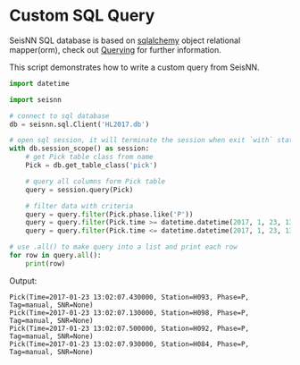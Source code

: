# Custom SQL Query

SeisNN SQL database is based on [sqlalchemy](https://www.sqlalchemy.org/) object relational mapper(orm),
check out [Querying](https://docs.sqlalchemy.org/en/13/orm/tutorial.html#querying) for further information. 

This script demonstrates how to write a custom query from SeisNN.

```python
import datetime

import seisnn

# connect to sql database
db = seisnn.sql.Client('HL2017.db')

# open sql session, it will terminate the session when exit `with` statement
with db.session_scope() as session:
    # get Pick table class from name
    Pick = db.get_table_class('pick')

    # query all columns form Pick table
    query = session.query(Pick)

    # filter data with criteria
    query = query.filter(Pick.phase.like('P'))
    query = query.filter(Pick.time >= datetime.datetime(2017, 1, 23, 13, 2, 7))
    query = query.filter(Pick.time <= datetime.datetime(2017, 1, 23, 13, 2, 8))

# use .all() to make query into a list and print each row
for row in query.all():
    print(row)
```

Output:

```text
Pick(Time=2017-01-23 13:02:07.430000, Station=H093, Phase=P, Tag=manual, SNR=None)
Pick(Time=2017-01-23 13:02:07.130000, Station=H098, Phase=P, Tag=manual, SNR=None)
Pick(Time=2017-01-23 13:02:07.500000, Station=H092, Phase=P, Tag=manual, SNR=None)
Pick(Time=2017-01-23 13:02:07.930000, Station=H084, Phase=P, Tag=manual, SNR=None)
```
